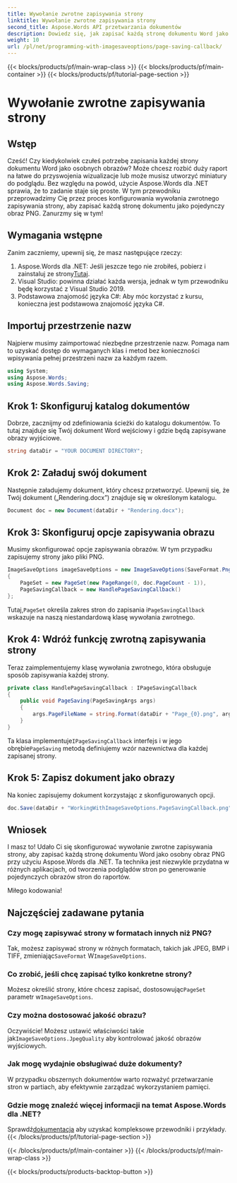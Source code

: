 ```yaml
---
title: Wywołanie zwrotne zapisywania strony
linktitle: Wywołanie zwrotne zapisywania strony
second_title: Aspose.Words API przetwarzania dokumentów
description: Dowiedz się, jak zapisać każdą stronę dokumentu Word jako oddzielny obraz PNG za pomocą Aspose.Words dla .NET, korzystając z naszego szczegółowego przewodnika krok po kroku.
weight: 10
url: /pl/net/programming-with-imagesaveoptions/page-saving-callback/
---
```


{{< blocks/products/pf/main-wrap-class >}}
{{< blocks/products/pf/main-container >}}
{{< blocks/products/pf/tutorial-page-section >}}

# Wywołanie zwrotne zapisywania strony

## Wstęp

Cześć! Czy kiedykolwiek czułeś potrzebę zapisania każdej strony dokumentu Word jako osobnych obrazów? Może chcesz rozbić duży raport na łatwe do przyswojenia wizualizacje lub może musisz utworzyć miniatury do podglądu. Bez względu na powód, użycie Aspose.Words dla .NET sprawia, że to zadanie staje się proste. W tym przewodniku przeprowadzimy Cię przez proces konfigurowania wywołania zwrotnego zapisywania strony, aby zapisać każdą stronę dokumentu jako pojedynczy obraz PNG. Zanurzmy się w tym!

## Wymagania wstępne

Zanim zaczniemy, upewnij się, że masz następujące rzeczy:

1.  Aspose.Words dla .NET: Jeśli jeszcze tego nie zrobiłeś, pobierz i zainstaluj ze strony[Tutaj](https://releases.aspose.com/words/net/).
2. Visual Studio: powinna działać każda wersja, jednak w tym przewodniku będę korzystać z Visual Studio 2019.
3. Podstawowa znajomość języka C#: Aby móc korzystać z kursu, konieczna jest podstawowa znajomość języka C#.

## Importuj przestrzenie nazw

Najpierw musimy zaimportować niezbędne przestrzenie nazw. Pomaga nam to uzyskać dostęp do wymaganych klas i metod bez konieczności wpisywania pełnej przestrzeni nazw za każdym razem.

```csharp
using System;
using Aspose.Words;
using Aspose.Words.Saving;
```

## Krok 1: Skonfiguruj katalog dokumentów

Dobrze, zacznijmy od zdefiniowania ścieżki do katalogu dokumentów. To tutaj znajduje się Twój dokument Word wejściowy i gdzie będą zapisywane obrazy wyjściowe.

```csharp
string dataDir = "YOUR DOCUMENT DIRECTORY";
```

## Krok 2: Załaduj swój dokument

Następnie załadujemy dokument, który chcesz przetworzyć. Upewnij się, że Twój dokument („Rendering.docx”) znajduje się w określonym katalogu.

```csharp
Document doc = new Document(dataDir + "Rendering.docx");
```

## Krok 3: Skonfiguruj opcje zapisywania obrazu

Musimy skonfigurować opcje zapisywania obrazów. W tym przypadku zapisujemy strony jako pliki PNG.

```csharp
ImageSaveOptions imageSaveOptions = new ImageSaveOptions(SaveFormat.Png)
{
    PageSet = new PageSet(new PageRange(0, doc.PageCount - 1)),
    PageSavingCallback = new HandlePageSavingCallback()
};
```

 Tutaj,`PageSet` określa zakres stron do zapisania i`PageSavingCallback` wskazuje na naszą niestandardową klasę wywołania zwrotnego.

## Krok 4: Wdróż funkcję zwrotną zapisywania strony

Teraz zaimplementujemy klasę wywołania zwrotnego, która obsługuje sposób zapisywania każdej strony.

```csharp
private class HandlePageSavingCallback : IPageSavingCallback
{
    public void PageSaving(PageSavingArgs args)
    {
        args.PageFileName = string.Format(dataDir + "Page_{0}.png", args.PageIndex);
    }
}
```

 Ta klasa implementuje`IPageSavingCallback` interfejs i w jego obrębie`PageSaving` metodą definiujemy wzór nazewnictwa dla każdej zapisanej strony.

## Krok 5: Zapisz dokument jako obrazy

Na koniec zapisujemy dokument korzystając z skonfigurowanych opcji.

```csharp
doc.Save(dataDir + "WorkingWithImageSaveOptions.PageSavingCallback.png", imageSaveOptions);
```

## Wniosek

I masz to! Udało Ci się skonfigurować wywołanie zwrotne zapisywania strony, aby zapisać każdą stronę dokumentu Word jako osobny obraz PNG przy użyciu Aspose.Words dla .NET. Ta technika jest niezwykle przydatna w różnych aplikacjach, od tworzenia podglądów stron po generowanie pojedynczych obrazów stron do raportów. 

Miłego kodowania!

## Najczęściej zadawane pytania

### Czy mogę zapisywać strony w formatach innych niż PNG?  
 Tak, możesz zapisywać strony w różnych formatach, takich jak JPEG, BMP i TIFF, zmieniając`SaveFormat` W`ImageSaveOptions`.

### Co zrobić, jeśli chcę zapisać tylko konkretne strony?  
 Możesz określić strony, które chcesz zapisać, dostosowując`PageSet` parametr w`ImageSaveOptions`.

### Czy można dostosować jakość obrazu?  
 Oczywiście! Możesz ustawić właściwości takie jak`ImageSaveOptions.JpegQuality` aby kontrolować jakość obrazów wyjściowych.

### Jak mogę wydajnie obsługiwać duże dokumenty?  
W przypadku obszernych dokumentów warto rozważyć przetwarzanie stron w partiach, aby efektywnie zarządzać wykorzystaniem pamięci.

### Gdzie mogę znaleźć więcej informacji na temat Aspose.Words dla .NET?  
 Sprawdź[dokumentacja](https://reference.aspose.com/words/net/) aby uzyskać kompleksowe przewodniki i przykłady.
{{< /blocks/products/pf/tutorial-page-section >}}

{{< /blocks/products/pf/main-container >}}
{{< /blocks/products/pf/main-wrap-class >}}

{{< blocks/products/products-backtop-button >}}
